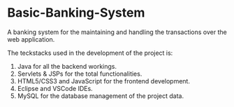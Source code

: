 # Basic-Banking-System
A banking system for the maintaining and handling the transactions over the web application.

  The teckstacks used in the development of the project is:
  1. Java for all the backend workings.
  2. Servlets & JSPs for the total functionalities.
  3. HTML5/CSS3 and JavaScript for the frontend development.
  4. Eclipse and VSCode IDEs.
  5. MySQL for the database management of the project data.
